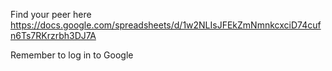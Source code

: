 Find your peer here
https://docs.google.com/spreadsheets/d/1w2NLIsJFEkZmNmnkcxciD74cufn6Ts7RKrzrbh3DJ7A


Remember to log in to Google
